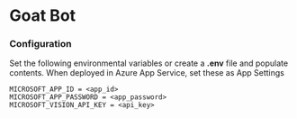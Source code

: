 # Goat Bot

### Configuration

Set the following environmental variables or create a **.env** file and populate contents.
When deployed in Azure App Service, set these as App Settings
```
MICROSOFT_APP_ID = <app_id>
MICROSOFT_APP_PASSWORD = <app_password>
MICROSOFT_VISION_API_KEY = <api_key>
```